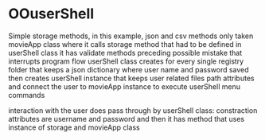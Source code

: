 # OOuserShell
Simple storage methods, in this example, json and csv methods only taken
movieApp class where it calls storage method that had to be defined in userShell class
  it has validate methods preceding possible mistake that interrupts program flow
userShell class creates for every single registry folder that keeps a json dictionary where user name and password saved
then creates userShell instance that keeps user related files path attributes and connect the user to movieApp instance to execute
userShell menu commands

interaction with the user does pass through by userShell class:
constraction attributes are username and password and then it has method that uses instance of storage and movieApp class
